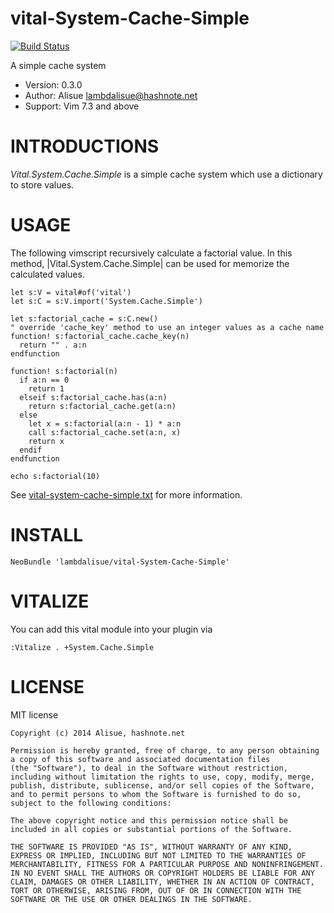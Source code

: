 vital-System-Cache-Simple
==============================================================================
[![Build Status](https://travis-ci.org/lambdalisue/vital-System-Cache-Simple.svg)](https://travis-ci.org/lambdalisue/vital-System-Cache-Simple)

A simple cache system

- Version:  0.3.0
- Author:   Alisue <lambdalisue@hashnote.net>
- Support:  Vim 7.3 and above


INTRODUCTIONS
==============================================================================

*Vital.System.Cache.Simple* is a simple cache system which use a dictionary
to store values.


USAGE
==============================================================================

The following vimscript recursively calculate a factorial value.
In this method, |Vital.System.Cache.Simple| can be used for memorize the
calculated values.

```vim
let s:V = vital#of('vital')
let s:C = s:V.import('System.Cache.Simple')

let s:factorial_cache = s:C.new()
" override 'cache_key' method to use an integer values as a cache name
function! s:factorial_cache.cache_key(n)
  return "" . a:n
endfunction

function! s:factorial(n)
  if a:n == 0
    return 1
  elseif s:factorial_cache.has(a:n)
    return s:factorial_cache.get(a:n)
  else
    let x = s:factorial(a:n - 1) * a:n
    call s:factorial_cache.set(a:n, x)
    return x
  endif
endfunction

echo s:factorial(10)
```

See [vital-system-cache-simple.txt](./doc/vital-system-cache-simple.txt) for more information.


INSTALL
==============================================================================

```vim
NeoBundle 'lambdalisue/vital-System-Cache-Simple'
```


VITALIZE
==============================================================================

You can add this vital module into your plugin via

```vim
:Vitalize . +System.Cache.Simple
```


LICENSE
==============================================================================

MIT license

    Copyright (c) 2014 Alisue, hashnote.net

    Permission is hereby granted, free of charge, to any person obtaining
    a copy of this software and associated documentation files
    (the "Software"), to deal in the Software without restriction,
    including without limitation the rights to use, copy, modify, merge,
    publish, distribute, sublicense, and/or sell copies of the Software,
    and to permit persons to whom the Software is furnished to do so,
    subject to the following conditions:

    The above copyright notice and this permission notice shall be
    included in all copies or substantial portions of the Software.

    THE SOFTWARE IS PROVIDED "AS IS", WITHOUT WARRANTY OF ANY KIND,
    EXPRESS OR IMPLIED, INCLUDING BUT NOT LIMITED TO THE WARRANTIES OF
    MERCHANTABILITY, FITNESS FOR A PARTICULAR PURPOSE AND NONINFRINGEMENT.
    IN NO EVENT SHALL THE AUTHORS OR COPYRIGHT HOLDERS BE LIABLE FOR ANY
    CLAIM, DAMAGES OR OTHER LIABILITY, WHETHER IN AN ACTION OF CONTRACT,
    TORT OR OTHERWISE, ARISING FROM, OUT OF OR IN CONNECTION WITH THE
    SOFTWARE OR THE USE OR OTHER DEALINGS IN THE SOFTWARE.
